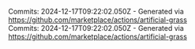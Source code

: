 Commits: 2024-12-17T09:22:02.050Z - Generated via https://github.com/marketplace/actions/artificial-grass
<br>
Commits: 2024-12-17T09:22:02.050Z - Generated via https://github.com/marketplace/actions/artificial-grass
<br>
